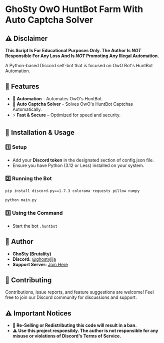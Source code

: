 # GhoSty OwO HuntBot Farm With Auto Captcha Solver

## ⚠️ Disclaimer  

**This Script Is For Educational Purposes Only. The Author Is _NOT_ Responsible For Any Loss And Is _NOT_ Promoting Any Illegal Automation.**  

A Python-based Discord self-bot that is focused on OwO Bot's HuntBot Automation.  

## 🚀 Features  

- 🔄 **Automation** - Automates OwO's HuntBot.
- 🤖 **Auto Captcha Solver** - Solves OwO's HuntBot Captchas Automatically.
- ⚡ **Fast & Secure** – Optimized for speed and security.  

## 📖 Installation & Usage  

### 1️⃣ Setup  

- Add your **Discord token** in the designated section of config.json file.
- Ensure you have Python (3.12 or Less) installed on your system.  

### 2️⃣ Running the Bot  

```bash
pip install discord.py==1.7.3 colorama requests pillow numpy
```

```bash
python main.py
```  

### 3️⃣ Using the Command  

- Start the bot
  `
  .huntbot
  `

## 👤 Author  

- **GhoSty (Brutality)**  
- **Discord:** [@ghostyjija](https://discord.com/users/ghostyjija)  
- **Support Server:** [Join Here](https://discord.gg/SyMJymrV8x)  

## 🤝 Contributing  

Contributions, issue reports, and feature suggestions are welcome! Feel free to join our Discord community for discussions and support.  

## ⚠️ Important Notices  

- **🚫 Re-Selling or Redistributing this code will result in a ban.**
- **⚠️ Use this project responsibly. The author is not responsible for any misuse or violations of Discord's Terms of Service.**
